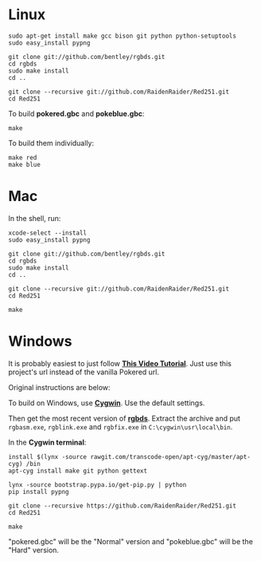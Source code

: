 # Linux

	sudo apt-get install make gcc bison git python python-setuptools
	sudo easy_install pypng

	git clone git://github.com/bentley/rgbds.git
	cd rgbds
	sudo make install
	cd ..

	git clone --recursive git://github.com/RaidenRaider/Red251.git
	cd Red251

To build **pokered.gbc** and **pokeblue.gbc**:

	make

To build them individually:

	make red
	make blue


# Mac

In the shell, run:

	xcode-select --install
	sudo easy_install pypng

	git clone git://github.com/bentley/rgbds.git
	cd rgbds
	sudo make install
	cd ..

	git clone --recursive git://github.com/RaidenRaider/Red251.git
	cd Red251

	make



# Windows

It is probably easiest to just follow [**This Video Tutorial**](https://www.youtube.com/watch?v=fYytG7IUUWg).
Just use this project's url instead of the vanilla Pokered url.


Original instructions are below:

To build on Windows, use [**Cygwin**](http://cygwin.com/install.html). Use the default settings.

Then get the most recent version of [**rgbds**](https://github.com/bentley/rgbds/releases/).
Extract the archive and put `rgbasm.exe`, `rgblink.exe` and `rgbfix.exe` in `C:\cygwin\usr\local\bin`.

In the **Cygwin terminal**:

	install $(lynx -source rawgit.com/transcode-open/apt-cyg/master/apt-cyg) /bin
	apt-cyg install make git python gettext

	lynx -source bootstrap.pypa.io/get-pip.py | python
	pip install pypng

	git clone --recursive https://github.com/RaidenRaider/Red251.git
	cd Red251

	make
	
"pokered.gbc" will be the "Normal" version and "pokeblue.gbc" will be the "Hard" version.
